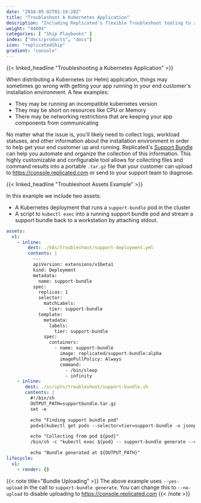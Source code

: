 ```yaml
---
date: "2018-05-02T01:19:20Z"
title: "Troubleshoot A Kubernetes Application"
description: "Including Replicated's flexible Troubleshoot tooling to support your end customers"
weight: "44004"
categories: [ "Ship Playbooks" ]
index: ["docs/products", "docs"]
icon: "replicatedShip"
gradient: "console"
---
```


{{< linked_headline "Troubleshooting a Kubernetes Application" >}}

When distributing a Kubernetes (or Helm) application, things may sometimes go wrong with getting your app running in your end customer's installation environment. A few examples:

- They may be running an incompatible kubernetes version
- They may be short on resources like CPU or Memory
- There may be networking restrictions that are keeping your app components from communicating 

No matter what the issue is, you'll likely need to collect logs, workload statuses, and other information about the installation environment in order to help get your end customer up and running. Replicated's [Support Bundle](/guides/support-bundle) can help you automate and organize the collection of this information. This highly customizable and configurable tool allows for collecting files and command results into a portable `.tar.gz` file that your customer can upload to https://console.replicated.com or send to your support team to diagnose.

{{< linked_headline "Troubleshoot Assets Example" >}}

In this example we include two assets:

- A Kubernetes deployment that runs a `support-bundle` pod in the cluster
- A script to `kubectl exec` into a running support bundle pod and stream a support bundle back to a workstation by attaching stdout.




```yaml
assets:
  v1:
    - inline:
        dest: ./k8s/troubleshoot/support-deployment.yml
        contents: |
          ---
          apiVersion: extensions/v1beta1
          kind: Deployment
          metadata:
            name: support-bundle
          spec:
            replicas: 1
            selector:
              matchLabels:
                tier: support-bundle
            template:
              metadata:
                labels:
                  tier: support-bundle
              spec:
                containers:
                  - name: support-bundle
                    image: replicated/support-bundle:alpha
                    imagePullPolicy: Always
                    command:
                      - /bin/sleep
                      - infinity
    - inline:
       dest: ./scripts/troubleshoot/support-bundle.sh
       contents: |
         #!/bin/sh
         OUTPUT_PATH=supportbundle.tar.gz
         set -e

         echo "Finding support bundle pod"
         pod=$(kubectl get pods --selector=tier=support-bundle -o jsonpath='{.items[*].metadata.name}')

         echo "Collecting from pod ${pod}"
         /bin/sh -c "kubectl exec ${pod} -- support-bundle generate --customer-id={{repl Installation "customer_id"}} --out - --quiet --yes-upload " > $OUTPUT_PATH

         echo "Bundle generated at ${OUTPUT_PATH}"
lifecycle:
  v1:
    - render: {}
```


{{< note title="Bundle Uploading" >}}
The above example uses `--yes-upload` in the call to `support-bundle generate`. You can change this to `--no-upload` to disable uploading to https://console.replicated.com
{{< /note >}}
    